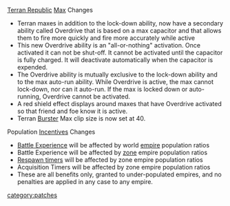 [Terran Republic](/Terran_Republic "wikilink") [Max](/MAX "wikilink")
Changes

- Terran maxes in addition to the lock-down ability, now have a
  secondary ability called Overdrive that is based on a max capacitor
  and that allows them to fire more quickly and fire more accurately
  while active
- This new Overdrive ability is an "all-or-nothing" activation. Once
  activated it can not be shut-off. It cannot be activated until the
  capacitor is fully charged. It will deactivate automatically when
  the capacitor is expended.
- The Overdrive ability is mutually exclusive to the lock-down ability
  and to the max auto-run ability. While Overdrive is active, the max
  cannot lock-down, nor can it auto-run. If the max is locked down or
  auto-running, Overdrive cannot be activated.
- A red shield effect displays around maxes that have Overdrive
  activated so that friend and foe know it is active.
- Terran [Burster](/Burster "wikilink") Max clip size is now set at 40.

Population [Incentives](/Incentives "wikilink") Changes

- [Battle Experience](/BEP "wikilink") will be affected by world
  [empire](/empire "wikilink") population ratios
- Battle Experience will be affected by [zone](/zone "wikilink") empire
  population ratios
- [Respawn timers](/Respawn_timer "wikilink") will be affected by zone
  empire population ratios
- Acquisition Timers will be affected by zone empire population ratios
- These are all benefits only, granted to under-populated empires, and
  no penalties are applied in any case to any empire.

[category:patches](/category:patches "wikilink")
